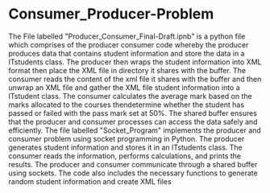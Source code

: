 # Consumer_Producer-Problem
The File labelled "Producer_Consumer_Final-Draft.ipnb" is a python file which comprises of the producer consumer code whereby the producer produces data that contains student information and store the data in a ITstudents class. The producer then wraps the student information into XML format then place the XML file in directory it shares with the buffer.
The consumer reads the content of the xml file it shares with the buffer and then unwrap an XML file and gather the XML file student information into a ITstudent class. The consumer calculates the average mark based on the marks allocated to the courses thendetermine whether the student has passed or failed with the pass mark set at 50%.
The shared buffer ensures that the producer and consumer processes can access the data safely and efficiently.
The file labelled "Socket_Program" implements the producer and consumer problem using socket programming in Python. The producer generates student information and stores it in an ITstudents class. The consumer reads the information, performs calculations, and prints the results. The producer and consumer communicate through a shared buffer using sockets. The code also includes the necessary functions to generate random student information and create XML files
